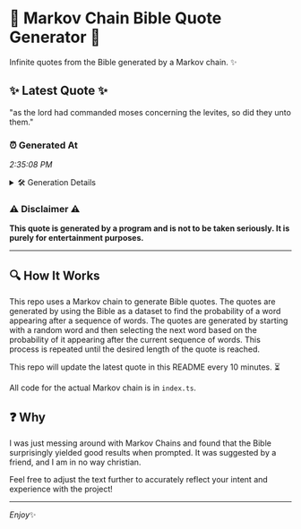 # 📖 Markov Chain Bible Quote Generator 📖

Infinite quotes from the Bible generated by a Markov chain. ✨

## ✨ Latest Quote ✨
"as the lord had commanded moses concerning the levites, so did they unto them."

### ⏰ Generated At
*2:35:08 PM*

<details>
    <summary>🛠️ Generation Details</summary>
    <p>
        <strong>🌱 Seed:</strong> as<br>
        <strong>🔄 Iterations:</strong> 13<br>
        <strong>📜 Context History:</strong><br>[ as ]: the<br>[ as, the ]: lord<br>[ as, the, lord ]: had<br>[ as, the, lord, had ]: commanded<br>[ as, the, lord, had, commanded ]: moses<br>[ as, the, lord, had, commanded, moses ]: concerning<br>[ the, lord, had, commanded, moses, concerning ]: the<br>[ lord, had, commanded, moses, concerning, the ]: levites,<br>[ had, commanded, moses, concerning, the, levites, ]: so<br>[ commanded, moses, concerning, the, levites,, so ]: did<br>[ moses, concerning, the, levites,, so, did ]: they<br>[ concerning, the, levites,, so, did, they ]: unto<br>[ the, levites,, so, did, they, unto ]: them.<br>
    </p>
</details>

### ⚠️ Disclaimer ⚠️
**This quote is generated by a program and is not to be taken seriously. It is purely for entertainment purposes.**

---

## 🔍 How It Works

This repo uses a Markov chain to generate Bible quotes. The quotes are generated by using the Bible as a dataset to find the probability of a word appearing after a sequence of words. The quotes are generated by starting with a random word and then selecting the next word based on the probability of it appearing after the current sequence of words. This process is repeated until the desired length of the quote is reached.

This repo will update the latest quote in this README every 10 minutes. ⏳

All code for the actual Markov chain is in `index.ts`.

## ❓ Why

I was just messing around with Markov Chains and found that the Bible surprisingly yielded good results when prompted. 
It was suggested by a friend, and I am in no way christian.

Feel free to adjust the text further to accurately reflect your intent and experience with the project!

---

*Enjoy*✨
